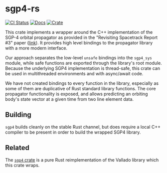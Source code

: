 # sgp4-rs

[![CI Status](https://github.com/nsat/sgp4-rs/workflows/Rust/badge.svg)](https://github.com/nsat/sgp4-rs/actions)
[![Docs](https://docs.rs/sgp4-rs/badge.svg)](https://docs.rs/sgp4-rs/)
[![Crate](https://img.shields.io/crates/v/sgp4-rs)](https://crates.io/crates/sgp4-rs)

This crate implements a wrapper around the C++ implementation of the SGP-4 orbital propagator as
provided in the "Revisiting Spacetrack Report #3" paper
([link](https://celestrak.com/publications/AIAA/2006-6753/)). It provides high level bindings to the
propagator library with a more modern interface.

Our approach separates the low-level `unsafe` bindings into the `sgp4_sys` module, while safe
functions are exported through the library's root module. Because the underlying SGP4 implementation
is thread-safe, this crate can be used in multithreaded environments and with async/await code.

We have not created bindings to every function in the library, especially as some of them are
duplicative of Rust standard library functions. The core propagator functionality is exposed, and
allows predicting an orbiting body's state vector at a given time from two line element data.

## Building

`sgp4` builds cleanly on the stable Rust channel, but does require a local C++ compiler to be
present in order to build the wrapped SGP4 library.

## Related

The [`sgp4` crate](https://github.com/neuromorphicsystems/sgp4) is a pure Rust reimplementation of
the Vallado library which this crate wraps.

